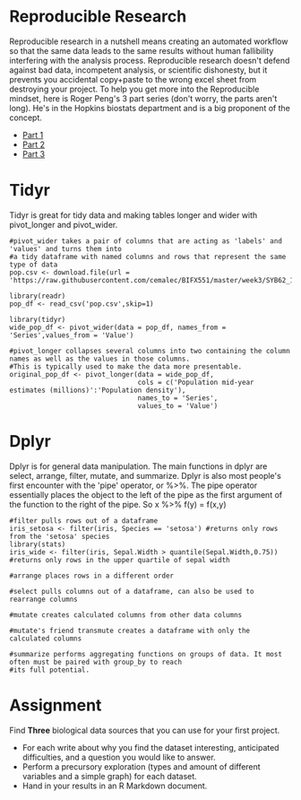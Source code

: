 # Reproducible Research
Reproducible research in a nutshell means creating an automated workflow so that the same data leads to the same results without human fallibility interfering with the analysis process. Reproducible research doesn't defend against bad data, incompetent analysis, or scientific dishonesty, but it prevents you accidental copy+paste to the wrong excel sheet from destroying your project. To help you get more into the Reproducible mindset, here is Roger Peng's 3 part series (don't worry, the parts aren't long). He's in the Hopkins biostats department and is a big proponent of the concept.
- [Part 1](https://www.youtube.com/watch?v=pjL2uP-fmPY)
- [Part 2](https://www.youtube.com/watch?v=VOaN33aAcEw)
- [Part 3](https://www.youtube.com/watch?v=SppP5TXnmwc_)

# Tidyr
Tidyr is great for tidy data and making tables longer and wider with pivot_longer and pivot_wider.
```{r}
#pivot_wider takes a pair of columns that are acting as 'labels' and 'values' and turns them into
#a tidy dataframe with named columns and rows that represent the same type of data
pop.csv <- download.file(url = 'https://raw.githubusercontent.com/cemalec/BIFX551/master/week3/SYB62_1_201907_Population%2C%20Surface%20Area%20and%20Density.csv','pop.csv')

library(readr)
pop_df <- read_csv('pop.csv',skip=1)

library(tidyr)
wide_pop_df <- pivot_wider(data = pop_df, names_from = 'Series',values_from = 'Value')

#pivot_longer collapses several columns into two containing the column names as well as the values in those columns.
#This is typically used to make the data more presentable.
original_pop_df <- pivot_longer(data = wide_pop_df, 
                                cols = c('Population mid-year estimates (millions)':'Population density'),
                                names_to = 'Series',
                                values_to = 'Value')
```

# Dplyr
Dplyr is for general data manipulation. The main functions in dplyr are select, arrange, filter, mutate, and summarize. Dplyr is also most people's first encounter with the 'pipe' operator, or %>%. The pipe operator essentially places the object to the left of the pipe as the first argument of the function to the right of the pipe. So x %>% f(y) = f(x,y)
```{r}
#filter pulls rows out of a dataframe
iris_setosa <- filter(iris, Species == 'setosa') #returns only rows from the 'setosa' species
library(stats)
iris_wide <- filter(iris, Sepal.Width > quantile(Sepal.Width,0.75)) #returns only rows in the upper quartile of sepal width

#arrange places rows in a different order

#select pulls columns out of a dataframe, can also be used to rearrange columns

#mutate creates calculated columns from other data columns

#mutate's friend transmute creates a dataframe with only the calculated columns

#summarize performs aggregating functions on groups of data. It most often must be paired with group_by to reach
#its full potential.
```
# Assignment

Find **Three** biological data sources that you can use for your first project. 
- For each write about why you find the dataset interesting, anticipated difficulties, and a question you would like to answer. 
- Perform a precursory exploration (types and amount of different variables and a simple graph) for each dataset.
- Hand in your results in an R Markdown document.
